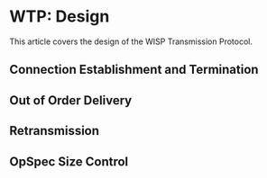 # WTP: Design
This article covers the design of the WISP Transmission Protocol.

## Connection Establishment and Termination

## Out of Order Delivery

## Retransmission

## OpSpec Size Control

